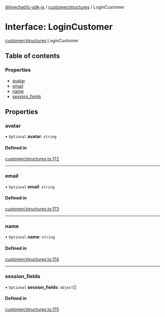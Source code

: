 [@livechat/lc-sdk-js](../README.md) / [customer/structures](../modules/customer_structures.md) / LoginCustomer

# Interface: LoginCustomer

[customer/structures](../modules/customer_structures.md).LoginCustomer

## Table of contents

### Properties

- [avatar](customer_structures.LoginCustomer.md#avatar)
- [email](customer_structures.LoginCustomer.md#email)
- [name](customer_structures.LoginCustomer.md#name)
- [session\_fields](customer_structures.LoginCustomer.md#session_fields)

## Properties

### avatar

• `Optional` **avatar**: `string`

#### Defined in

[customer/structures.ts:172](https://github.com/livechat/lc-sdk-js/blob/4da1eb6/src/customer/structures.ts#L172)

___

### email

• `Optional` **email**: `string`

#### Defined in

[customer/structures.ts:173](https://github.com/livechat/lc-sdk-js/blob/4da1eb6/src/customer/structures.ts#L173)

___

### name

• `Optional` **name**: `string`

#### Defined in

[customer/structures.ts:174](https://github.com/livechat/lc-sdk-js/blob/4da1eb6/src/customer/structures.ts#L174)

___

### session\_fields

• `Optional` **session\_fields**: `object`[]

#### Defined in

[customer/structures.ts:175](https://github.com/livechat/lc-sdk-js/blob/4da1eb6/src/customer/structures.ts#L175)
